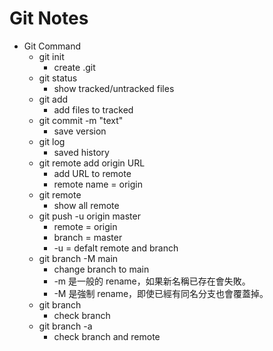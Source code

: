 # Git Notes

+ Git Command
  + git init
    + create .git
  + git status
    + show tracked/untracked files
  + git add
    + add files to tracked
  + git commit -m "text"
    + save version
  + git log
    + saved history
  + git remote add origin URL
    + add URL to remote
    + remote name = origin
  + git remote
    + show all remote
  + git push -u origin master
    + remote = origin
    + branch = master
    + -u = defalt remote and branch
  + git branch -M main
    + change branch to main
    + -m 是一般的 rename，如果新名稱已存在會失敗。
    + -M 是強制 rename，即使已經有同名分支也會覆蓋掉。 
  + git branch
    + check branch
  + git branch -a
    + check branch and remote